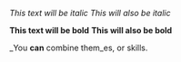 *This text will be italic*
_This will also be italic_

**This text will be bold**
__This will also be bold__

_You **can** combine them_es, or skills. 
